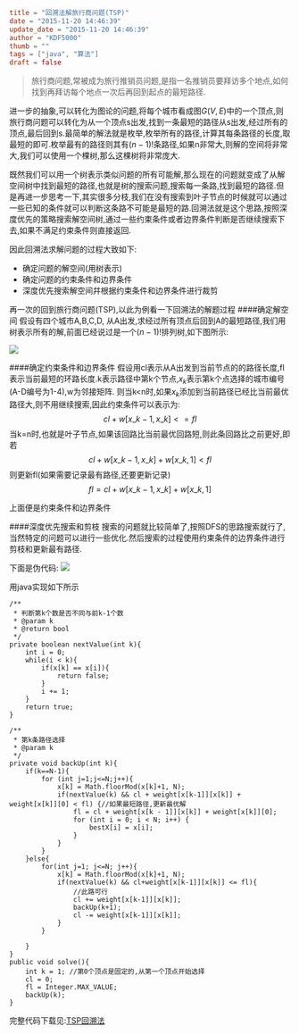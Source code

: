 ```toml
title = "回溯法解旅行商问题(TSP)"
date = "2015-11-20 14:46:39"
update_date = "2015-11-20 14:46:39"
author = "KDF5000"
thumb = ""
tags = ["java", "算法"]
draft = false
```
> 旅行商问题,常被成为旅行推销员问题,是指一名推销员要拜访多个地点,如何找到再拜访每个地点一次后再回到起点的最短路径.

进一步的抽象,可以转化为图论的问题,将每个城市看成图$G(V,E)$中的一个顶点,则旅行商问题可以转化为从一个顶点s出发,找到一条最短的路径从s出发,经过所有的顶点,最后回到s.最简单的解法就是枚举,枚举所有的路径,计算其每条路径的长度,取最短的即可.枚举最有的路径则其有$(n-1)!$条路径,如果n非常大,则解的空间将非常大,我们可以使用一个棵树,那么这棵树将非常庞大.

既然我们可以用一个树表示类似问题的所有可能解,那么现在的问题就变成了从解空间树中找到最短的路径,也就是树的搜索问题,搜索每一条路,找到最短的路径.但是再进一步思考一下,其实很多分枝,我们在没有搜索到叶子节点的时候就可以通过一些已知的条件就可以判断这条路不可能是最短的路.回溯法就是这个思路,按照深度优先的策略搜索解空间树,通过一些约束条件或者边界条件判断是否继续搜索下去,如果不满足约束条件则直接返回.

<!--more-->

因此回溯法求解问题的过程大致如下:
>
* 确定问题的解空间(用树表示)
* 确定问题的约束条件和边界条件
* 深度优先搜索解空间幷根据约束条件和边界条件进行裁剪

再一次的回到旅行商问题(TSP),以此为例看一下回溯法的解题过程
####确定解空间
假设有四个城市A,B,C,D, 从A出发,求经过所有顶点后回到A的最短路径,我们用树表示所有的解,前面已经说过是一个$(n-1)!$排列树,如下图所示:

![](@media/archive/img_tsp.png)

####确定约束条件和边界条件
假设用cl表示从A出发到当前节点的的路径长度,fl表示当前最短的环路长度.k表示路径中第k个节点,$x_k$表示第k个点选择的城市编号(A-D编号为1-4),w为邻接矩阵.
则当k<n时,如果$x_k$添加到当前路径已经比当前最优路径大,则不用继续搜索,因此约束条件可以表示为:
$$cl+w[x\_{k-1},x\_k] <= fl$$
当k=n时,也就是叶子节点,如果该回路比当前最优回路短,则此条回路比之前更好,即
若
$$cl+w[x\_{k-1},x\_k] + w[x\_k,1] < fl$$
则更新fl(如果需要记录最有路径,还要更新记录)
$$fl = cl+w[x\_{k-1},x\_k] + w[x\_k,1]$$

上面便是约束条件和边界条件

####深度优先搜索和剪枝
搜索的问题就比较简单了,按照DFS的思路搜索就行了,当然特定的问题可以进行一些优化.然后搜索的过程使用约束条件的边界条件进行剪枝和更新最有路径.

下面是伪代码:
![](@media/archive/img_tsp_pseudocode.png)

用java实现如下所示
```
/**
 * 判断第k个数是否不同与前k-1个数
 * @param k
 * @return bool
 */
private boolean nextValue(int k){
    int i = 0;
    while(i < k){
        if(x[k] == x[i]){
            return false;
        }
        i += 1;
    }
    return true;
}

/**
 * 第k条路径选择
 * @param k
 */
private void backUp(int k){
    if(k==N-1){
        for (int j=1;j<=N;j++){
            x[k] = Math.floorMod(x[k]+1, N);
            if(nextValue(k) && cl + weight[x[k-1]][x[k]] + weight[x[k]][0] < fl) {//如果最短路径,更新最优解
                fl = cl + weight[x[k - 1]][x[k]] + weight[x[k]][0];
                for (int i = 0; i < N; i++) {
                    bestX[i] = x[i];
                }
            }
        }
    }else{
        for(int j=1; j<=N; j++){
            x[k] = Math.floorMod(x[k]+1, N);
            if(nextValue(k) && cl+weight[x[k-1]][x[k]] <= fl){
                //此路可行
                cl += weight[x[k-1]][x[k]];
                backUp(k+1);
                cl -= weight[x[k-1]][x[k]];
            }
        }

    }
}
public void solve(){
    int k = 1; //第0个顶点是固定的,从第一个顶点开始选择
    cl = 0;
    fl = Integer.MAX_VALUE;
    backUp(k);
}

```
完整代码下载见:[TSP回溯法](https://github.com/KDF5000/LeetCode/blob/master/java/BackTSP.java)

